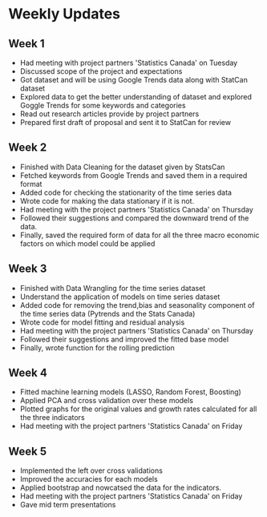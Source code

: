 # Weekly Updates

## Week 1
* Had meeting with project partners 'Statistics Canada' on Tuesday
* Discussed scope of the project and expectations
* Got dataset and will be using Google Trends data along with StatCan dataset
* Explored data to get the better understanding of dataset and explored Goggle Trends for some keywords and categories
* Read out research articles provide by project partners
* Prepared first draft of proposal and sent it to StatCan for review


## Week 2
* Finished with Data Cleaning for the dataset given by StatsCan
* Fetched keywords from Google Trends and saved them in a required format
* Added code for checking the stationarity of the time series data
* Wrote code for making the data stationary if it is not.
* Had meeting with the project partners 'Statistics Canada' on Thursday
* Followed their suggestions and compared the downward trend of the data.
* Finally, saved the required form of data for all the three macro economic factors on which model could be applied

## Week 3
* Finished with Data Wrangling for the time series dataset
* Understand the application of models on time series dataset
* Added code for removing the trend,bias and seasonality component of the time series data (Pytrends and the Stats Canada)
* Wrote code for model fitting and residual analysis
* Had meeting with the project partners 'Statistics Canada' on Thursday
* Followed their suggestions and improved the fitted base model
* Finally, wrote function for the rolling prediction

## Week 4
* Fitted machine learning models (LASSO, Random Forest, Boosting)
* Applied PCA and cross validation over these models
* Plotted graphs for the original values and growth rates calculated for all the three indicators
* Had meeting with the project partners 'Statistics Canada' on Friday


## Week 5
* Implemented the left over cross validations
* Improved the accuracies for each models
* Applied bootstrap and nowcatsed the data for the indicators.
* Had meeting with the project partners 'Statistics Canada' on Friday
* Gave mid term presentations

